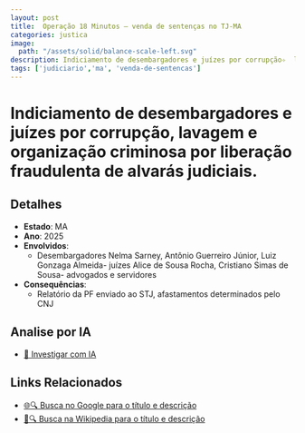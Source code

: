 ```yaml
---
layout: post
title:  Operação 18 Minutos – venda de sentenças no TJ‑MA
categories: justica
image:
  path: "/assets/solid/balance-scale-left.svg"
description: Indiciamento de desembargadores e juízes por corrupção✧  lavagem e organização criminosa por liberação fraudulenta de alvarás judiciais.Desembargadores Nelma Sarney✧  Antônio Guerreiro Júnior✧  Luiz Gonzaga Almeidajuízes Alice de Sousa Rocha✧  Cristiano Simas de Sousaadvogados e servidores
tags: ['judiciario','ma', 'venda-de-sentencas']
---
```


# Indiciamento de desembargadores e juízes por corrupção, lavagem e organização criminosa por liberação fraudulenta de alvarás judiciais.

## Detalhes
- **Estado**: MA
- **Ano**: 2025
- **Envolvidos**:
  - Desembargadores Nelma Sarney, Antônio Guerreiro Júnior, Luiz Gonzaga Almeida- juízes Alice de Sousa Rocha, Cristiano Simas de Sousa- advogados e servidores
- **Consequências**:
  - Relatório da PF enviado ao STJ, afastamentos determinados pelo CNJ

## Analise por IA
- [🤖 Investigar com IA](https://www.perplexity.ai/search?q=Opera%C3%A7%C3%A3o%C2%A018%C2%A0Minutos%20%E2%80%93%20venda%20de%20senten%C3%A7as%20no%20TJ%E2%80%91MA%20Indiciamento%20de%20desembargadores%20e%20ju%C3%ADzes%20por%20corrup%C3%A7%C3%A3o%2C%20lavagem%20e%20organiza%C3%A7%C3%A3o%20criminosa%20por%20libera%C3%A7%C3%A3o%20fraudulenta%20de%20alvar%C3%A1s%20judiciais.%20MA)

## Links Relacionados
- [🌐🔍 Busca no Google para o título e descrição](https://www.google.com/search?q=Opera%C3%A7%C3%A3o%C2%A018%C2%A0Minutos%20%E2%80%93%20venda%20de%20senten%C3%A7as%20no%20TJ%E2%80%91MA%20Indiciamento%20de%20desembargadores%20e%20ju%C3%ADzes%20por%20corrup%C3%A7%C3%A3o%2C%20lavagem%20e%20organiza%C3%A7%C3%A3o%20criminosa%20por%20libera%C3%A7%C3%A3o%20fraudulenta%20de%20alvar%C3%A1s%20judiciais.%20MA)
- [📖🔍 Busca na Wikipedia para o título e descrição](https://pt.wikipedia.org/w/index.php?search=Opera%C3%A7%C3%A3o%C2%A018%C2%A0Minutos%20%E2%80%93%20venda%20de%20senten%C3%A7as%20no%20TJ%E2%80%91MA%20Indiciamento%20de%20desembargadores%20e%20ju%C3%ADzes%20por%20corrup%C3%A7%C3%A3o%2C%20lavagem%20e%20organiza%C3%A7%C3%A3o%20criminosa%20por%20libera%C3%A7%C3%A3o%20fraudulenta%20de%20alvar%C3%A1s%20judiciais.%20MA)

